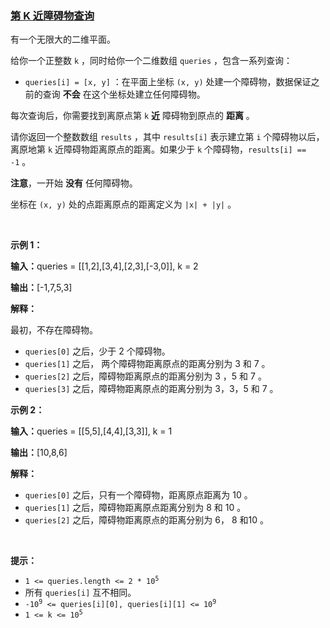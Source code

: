 ### [第 K 近障碍物查询](https://leetcode-cn.com/problems/k-th-nearest-obstacle-queries)

<p>有一个无限大的二维平面。</p>

<p>给你一个正整数&nbsp;<code>k</code>&nbsp;，同时给你一个二维数组&nbsp;<code>queries</code>&nbsp;，包含一系列查询：</p>

<ul>
	<li><code>queries[i] = [x, y]</code>&nbsp;：在平面上坐标&nbsp;<code>(x, y)</code>&nbsp;处建一个障碍物，数据保证之前的查询 <strong>不会</strong> 在这个坐标处建立任何障碍物。</li>
</ul>

<p>每次查询后，你需要找到离原点第 <code>k</code>&nbsp;<strong>近</strong>&nbsp;障碍物到原点的 <strong>距离</strong>&nbsp;。</p>

<p>请你返回一个整数数组&nbsp;<code>results</code>&nbsp;，其中&nbsp;<code>results[i]</code>&nbsp;表示建立第 <code>i</code>&nbsp;个障碍物以后，离原地第 <code>k</code>&nbsp;近障碍物距离原点的距离。如果少于 <code>k</code>&nbsp;个障碍物，<code>results[i] == -1</code>&nbsp;。</p>

<p><strong>注意</strong>，一开始&nbsp;<strong>没有</strong>&nbsp;任何障碍物。</p>

<p>坐标在&nbsp;<code>(x, y)</code>&nbsp;处的点距离原点的距离定义为&nbsp;<code>|x| + |y|</code>&nbsp;。</p>

<p>&nbsp;</p>

<p><strong class="example">示例 1：</strong></p>

<div class="example-block">
<p><span class="example-io"><b>输入：</b>queries = [[1,2],[3,4],[2,3],[-3,0]], k = 2</span></p>

<p><span class="example-io"><b>输出：</b>[-1,7,5,3]</span></p>

<p><strong>解释：</strong></p>

<p>最初，不存在障碍物。</p>

<ul>
	<li><code>queries[0]</code>&nbsp;之后，少于 2 个障碍物。</li>
	<li><code>queries[1]</code>&nbsp;之后，&nbsp;两个障碍物距离原点的距离分别为 3 和 7 。</li>
	<li><code>queries[2]</code>&nbsp;之后，障碍物距离原点的距离分别为 3 ，5 和 7 。</li>
	<li><code>queries[3]</code>&nbsp;之后，障碍物距离原点的距离分别为 3，3，5 和 7 。</li>
</ul>
</div>

<p><strong class="example">示例 2：</strong></p>

<div class="example-block">
<p><span class="example-io"><b>输入：</b>queries = [[5,5],[4,4],[3,3]], k = 1</span></p>

<p><span class="example-io"><b>输出：</b>[10,8,6]</span></p>

<p><b>解释：</b></p>

<ul>
	<li><code>queries[0]</code>&nbsp;之后，只有一个障碍物，距离原点距离为 10 。</li>
	<li><code>queries[1]</code>&nbsp;之后，障碍物距离原点距离分别为 8 和 10 。</li>
	<li><code>queries[2]</code>&nbsp;之后，障碍物距离原点的距离分别为 6， 8 和10 。</li>
</ul>
</div>

<p>&nbsp;</p>

<p><strong>提示：</strong></p>

<ul>
	<li><code>1 &lt;= queries.length &lt;= 2 * 10<sup>5</sup></code></li>
	<li>所有&nbsp;<code>queries[i]</code>&nbsp;互不相同。</li>
	<li><code>-10<sup>9</sup> &lt;= queries[i][0], queries[i][1] &lt;= 10<sup>9</sup></code></li>
	<li><code>1 &lt;= k &lt;= 10<sup>5</sup></code></li>
</ul>
